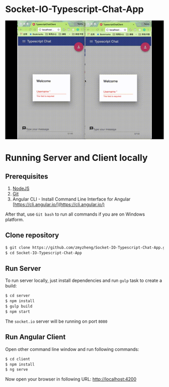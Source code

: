 # Socket-IO-Typescript-Chat-App

![](chat.gif)

# Running Server and Client locally
## Prerequisites

1. [NodeJS](https://nodejs.org)
2. [Git](https://git-scm.com)
3. Angular CLI - Install Command Line Interface for Angular [https://cli.angular.io/](https://cli.angular.io/)

After that, use `Git bash` to run all commands if you are on Windows platform.

## Clone repository

```bash
$ git clone https://github.com/zmyzheng/Socket-IO-Typescript-Chat-App.git
$ cd Socket-IO-Typescript-Chat-App
```

## Run Server

To run server locally, just install dependencies and run `gulp` task to create a build:

```bash
$ cd server
$ npm install
$ gulp build
$ npm start
```

The `socket.io` server will be running on port `8080`

## Run Angular Client

Open other command line window and run following commands:

```bash
$ cd client
$ npm install
$ ng serve
```

Now open your browser in following URL: [http://localhost:4200](http://localhost:4200/)